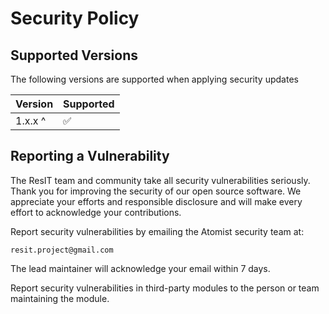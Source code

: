 # Security Policy

## Supported Versions

The following versions are supported when applying security updates

| Version | Supported          |
| ------- | ------------------ |
| 1.x.x ^ | :white_check_mark: |

## Reporting a Vulnerability

The ResIT team and community take all security vulnerabilities seriously. Thank you for improving the security of our open source software. We appreciate your efforts and responsible disclosure and will make every effort to acknowledge your contributions.

Report security vulnerabilities by emailing the Atomist security team at:

```resit.project@gmail.com```

The lead maintainer will acknowledge your email within 7 days.

Report security vulnerabilities in third-party modules to the person or team maintaining the module.

